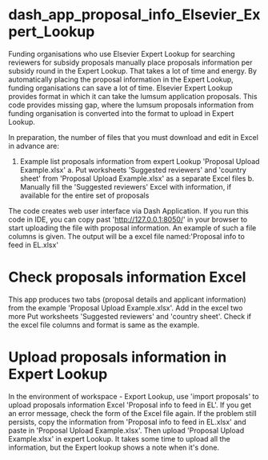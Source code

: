 # dash_app_proposal_info_Elsevier_Expert_Lookup
Funding organisations who use Elsevier Expert Lookup for searching reviewers for subsidy proposals manually place proposals information per subsidy round in the Expert Lookup.
That takes a lot of time and energy. By automatically placing the proposal information in the Expert Lookup, funding organisations can save a lot of time. 
Elsevier Expert Lookup provides format in which it can take the lumsum application proposals. 
This code provides missing gap, where the lumsum proposals information from funding organisation is converted into the format to upload in Expert Lookup.

In preparation, the number of files that you must download and edit in Excel in advance are:
1. Example list proposals information from expert Lookup 'Proposal Upload Example.xlsx'
a. Put worksheets 'Suggested reviewers' and 'country sheet' from 'Proposal Upload Example.xlsx' as a separate Excel files
b. Manually fill the 'Suggested reviewers' Excel with information, if available for the entire set of proposals 

The code creates web user interface via Dash Application. If you run this code in IDE, you can copy past 'http://127.0.0.1:8050/' in your browser to start uploading the file with proposal information.
An example of such a file columns is given. The output will be a excel file named:'Proposal info to feed in EL.xlsx'

# Check proposals information Excel
This app produces two tabs (proposal details and applicant information) from the example 'Proposal Upload Example.xlsx'. Add in the excel two more Put worksheets 'Suggested reviewers' and 'country sheet'.
Check if the excel file columns and format is same as the example. 

# Upload proposals information in Expert Lookup
In the environment of workspace - Export Lookup, use 'import proposals' to upload proposals information Excel 'Proposal info to feed in EL'.
If you get an error message, check the form of the Excel file again. If the problem still persists, copy the information from 'Proposal info to feed in EL.xlsx' and paste in 'Proposal Upload Example.xlsx'. 
Then upload 'Proposal Upload Example.xlsx' in expert Lookup.
It takes some time to upload all the information, but the Expert lookup shows a note when it's done.
